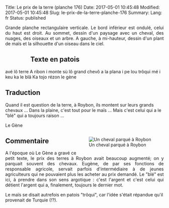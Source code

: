 Title: Le prix de la terre (planche 176)
Date: 2017-05-01 10:45:48
Modified: 2017-05-01 10:45:48
Slug: le-prix-de-la-terre-planche-176
Summary: 
Lang: fr
Status: published

<p style="text-align:justify;">Grande planche rectangulaire verticale. Le bord inférieur est ondulé, celui du haut est droit. Au sommet, dessin d'un paysage avec un cheval, des nuages, des oiseaux et un arbre. A gauche, à mi-hauteur, dessin d'un plant de maïs et la silhouette d'un oiseau dans le ciel.</p>

<figure class="image-block" style="float: left;">
  <img alt="" src="{static}/images/planche_176-2.png">
  <figcaption style="max-width: 251px"></figcaption>
</figure>

## Texte en patois
avé lô terre A ribon i monte sù lô grand chevô a la plana i pe lou trôqui mé i keu ka le blâ Ka tojo rézon   le gène

## Traduction
Quand il est question de la terre, à Roybon, ils montent sur leurs grands chevaux ... Dans la plaine, c'est tout pour le maïs ... Mais c'est celui qui a le "blé" qui a toujours raison ...

Le Gène
<figure class="image-block" style="float: right;">
  <img alt="Un cheval parqué à Roybon" src="{static}/images/planche_176_dessin-2.png">
  <figcaption style="max-width: 410px">Un cheval parqué à Roybon</figcaption>
</figure>


## Commentaire
<p style="text-align:justify;">A l'époque où Le Gène a gravé ce petit texte, le prix des terres à Roybon avait beaucoup augmenté; on y parquait souvent des chevaux. Eugène, de par ses fonctions de responsable agricole, servait parfois d'intermédiaire à de jeunes agriculteurs qui ne pouvaient plus les acheter au prix demandé.
Le "blé" est ici, à prendre dans son sens argotique : c'est l'argent et c'est celui qui détient l'argent qui a, finalement, toujours le dernier mot.

Le maïs se disait  autrefois en patois "trôqui", car l'idée s'était répandue qu'il provenait de Turquie (!?).</p>





